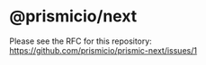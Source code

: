 # @prismicio/next

Please see the RFC for this repository: <https://github.com/prismicio/prismic-next/issues/1>

